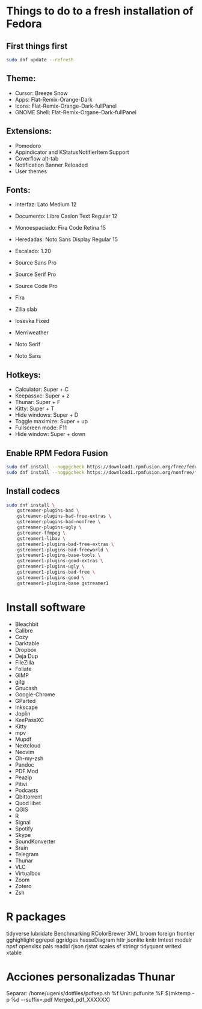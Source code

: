 # Things to do to a fresh installation of Fedora

## First things first

```bash
sudo dnf update --refresh
```

## Theme:
- Cursor: Breeze Snow
- Apps: Flat-Remix-Orange-Dark
- Icons: Flat-Remix-Orange-Dark-fullPanel
- GNOME Shell: Flat-Remix-Organe-Dark-fullPanel

## Extensions:
- Pomodoro
- Appindicator and KStatusNotifierItem Support
- Coverflow alt-tab
- Notification Banner Reloaded
- User themes

## Fonts:
- Interfaz: Lato Medium 12
- Documento: Libre Caslon Text Regular 12
- Monoespaciado: Fira Code Retina 15
- Heredadas: Noto Sans Display Regular 15
- Escalado: 1.20

- Source Sans Pro
- Source Serif Pro
- Source Code Pro
- Fira
- Zilla slab
- Iosevka Fixed
- Merriweather
- Noto Serif
- Noto Sans

## Hotkeys:
- Calculator: Super + C
- Keepassxc: Super + z
- Thunar: Super + F
- Kitty: Super + T
- Hide windows: Super + D
- Toggle maximize: Super + up
- Fullscreen mode: F11
- Hide window: Super + down


## Enable RPM Fedora Fusion

```bash
sudo dnf install --nogpgcheck https://download1.rpmfusion.org/free/fedora/rpmfusion-free-release-38.noarch.rpm
sudo dnf install --nogpgcheck https://download1.rpmfusion.org/nonfree/fedora/rpmfusion-nonfree-release-t1.noarch.rpm
```

## Install codecs

```bash
sudo dnf install \
	gstreamer-plugins-bad \
	gstreamer-plugins-bad-free-extras \
	gstreamer-plugins-bad-nonfree \
	gstreamer-plugins-ugly \
	gstreamer-ffmpeg \
	gstreamer1-libav \
	gstreamer1-plugins-bad-free-extras \
	gstreamer1-plugins-bad-freeworld \
	gstreamer1-plugins-base-tools \
	gstreamer1-plugins-good-extras \
	gstreamer1-plugins-ugly \
	gstreamer1-plugins-bad-free \
	gstreamer1-plugins-good \
	gstreamer1-plugins-base gstreamer1
```

# Install software

- Bleachbit
- Calibre
- Cozy
- Darktable
- Dropbox
- Deja Dup
- FileZilla
- Foliate
- GIMP
- gitg
- Gnucash
- Google-Chrome
- GParted
- Inkscape
- Joplin
- KeePassXC
- Kitty
- mpv
- Mupdf
- Nextcloud
- Neovim
- Oh-my-zsh
- Pandoc
- PDF Mod
- Peazip
- Pitivi
- Podcasts
- Qbittorrent
- Quod libet
- QGIS
- R
- Signal
- Spotify
- Skype
- SoundKonverter
- Srain
- Telegram
- Thunar
- VLC
- Virtualbox
- Zoom
- Zotero
- Zsh

# R packages
tidyverse
lubridate
Benchmarking
RColorBrewer
XML
broom
foreign
frontier
gghighlight
ggrepel
ggridges
hasseDiagram
httr
jsonlite
knitr
lmtest
modelr
npsf
openxlsx
pals
readxl
rjson
rjstat
scales
sf
stringr
tidyquant
writexl
xtable

# Acciones personalizadas Thunar

Separar: /home/ugenis/dotfiles/pdfsep.sh %f
Unir: pdfunite %F $(mktemp -p %d --suffix=.pdf Merged_pdf_XXXXXX)
